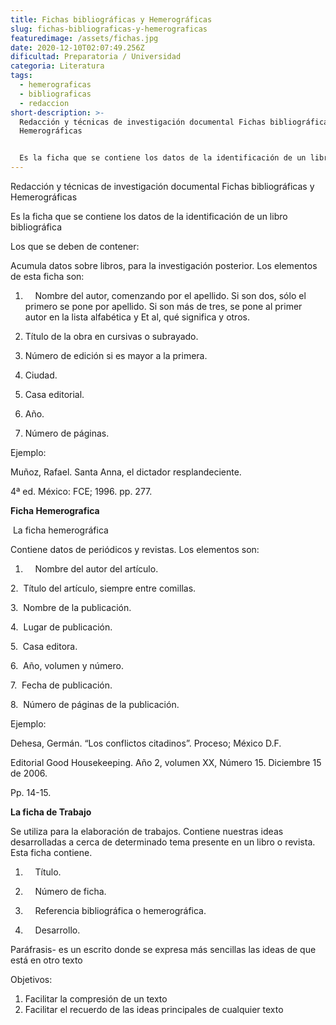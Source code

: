 ```yaml
---
title: Fichas bibliográficas y Hemerográficas
slug: fichas-bibliograficas-y-hemerograficas
featuredimage: /assets/fichas.jpg
date: 2020-12-10T02:07:49.256Z
dificultad: Preparatoria / Universidad
categoria: Literatura
tags:
  - hemerograficas
  - bibliograficas
  - redaccion
short-description: >-
  Redacción y técnicas de investigación documental Fichas bibliográficas y
  Hemerográficas


  Es la ficha que se contiene los datos de la identificación de un libro bibliográfica
---
```

Redacción y técnicas de investigación documental Fichas bibliográficas y Hemerográficas

Es la ficha que se contiene los datos de la identificación de un libro bibliográfica   

Los que se deben de contener:

Acumula datos sobre libros, para la investigación posterior. Los elementos de esta ficha son:

1.     Nombre del autor, comenzando por el apellido. Si son dos, sólo el primero se pone por apellido. Si son más de tres, se pone al primer autor en la lista alfabética y Et al, qué significa y otros.

2. Título de la obra en cursivas o subrayado.

3. Número de edición si es mayor a la primera.

4. Ciudad.

5. Casa editorial.

6. Año.

7. Número de páginas.

Ejemplo:

Muñoz, Rafael. Santa Anna, el dictador resplandeciente.

4ª ed. México: FCE; 1996. pp. 277.



**Ficha Hemerografica**

 La ficha hemerográfica

Contiene datos de periódicos y revistas. Los elementos son:

1.     Nombre del autor del artículo.

2.  Título del artículo, siempre entre comillas.

3.  Nombre de la publicación.

4.  Lugar de publicación.

5.  Casa editora.

6.  Año, volumen y número.

7.  Fecha de publicación.

8.  Número de páginas de la publicación.

Ejemplo:

Dehesa, Germán. “Los conflictos citadinos”. Proceso; México D.F.

Editorial Good Housekeeping. Año 2, volumen XX, Número 15. Diciembre 15 de 2006.

Pp. 14-15.



**La ficha de Trabajo**

Se utiliza para la elaboración de trabajos. Contiene nuestras ideas desarrolladas a cerca de determinado tema presente en un libro o revista. Esta ficha contiene.

1.     Título.

2.     Número de ficha.

3.     Referencia bibliográfica o hemerográfica.

4.     Desarrollo.



Paráfrasis- es un escrito donde se expresa más sencillas las ideas de que está en otro texto 

Objetivos:

1. Facilitar la compresión de un texto 
2. Facilitar el recuerdo de las ideas principales de cualquier texto